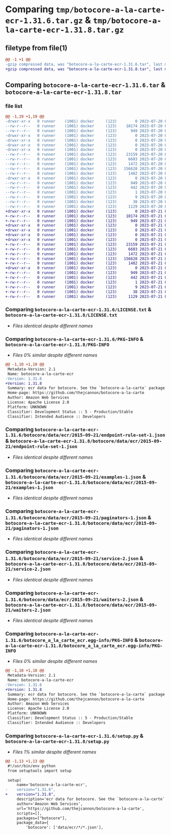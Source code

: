 # Comparing `tmp/botocore-a-la-carte-ecr-1.31.6.tar.gz` & `tmp/botocore-a-la-carte-ecr-1.31.8.tar.gz`

## filetype from file(1)

```diff
@@ -1 +1 @@
-gzip compressed data, was "botocore-a-la-carte-ecr-1.31.6.tar", last modified: Thu Jul 20 01:20:18 2023, max compression
+gzip compressed data, was "botocore-a-la-carte-ecr-1.31.8.tar", last modified: Fri Jul 21 01:21:27 2023, max compression
```

## Comparing `botocore-a-la-carte-ecr-1.31.6.tar` & `botocore-a-la-carte-ecr-1.31.8.tar`

### file list

```diff
@@ -1,19 +1,19 @@
-drwxr-xr-x   0 runner    (1001) docker     (123)        0 2023-07-20 01:20:18.834669 botocore-a-la-carte-ecr-1.31.6/
--rw-r--r--   0 runner    (1001) docker     (123)    10174 2023-07-20 01:20:18.000000 botocore-a-la-carte-ecr-1.31.6/LICENSE.txt
--rw-r--r--   0 runner    (1001) docker     (123)      949 2023-07-20 01:20:18.834669 botocore-a-la-carte-ecr-1.31.6/PKG-INFO
-drwxr-xr-x   0 runner    (1001) docker     (123)        0 2023-07-20 01:20:18.834669 botocore-a-la-carte-ecr-1.31.6/botocore/
-drwxr-xr-x   0 runner    (1001) docker     (123)        0 2023-07-20 01:20:18.834669 botocore-a-la-carte-ecr-1.31.6/botocore/data/
-drwxr-xr-x   0 runner    (1001) docker     (123)        0 2023-07-20 01:20:18.834669 botocore-a-la-carte-ecr-1.31.6/botocore/data/ecr/
-drwxr-xr-x   0 runner    (1001) docker     (123)        0 2023-07-20 01:20:18.834669 botocore-a-la-carte-ecr-1.31.6/botocore/data/ecr/2015-09-21/
--rw-r--r--   0 runner    (1001) docker     (123)    23159 2023-07-20 01:19:55.000000 botocore-a-la-carte-ecr-1.31.6/botocore/data/ecr/2015-09-21/endpoint-rule-set-1.json
--rw-r--r--   0 runner    (1001) docker     (123)     6603 2023-07-20 01:19:55.000000 botocore-a-la-carte-ecr-1.31.6/botocore/data/ecr/2015-09-21/examples-1.json
--rw-r--r--   0 runner    (1001) docker     (123)     1472 2023-07-20 01:19:55.000000 botocore-a-la-carte-ecr-1.31.6/botocore/data/ecr/2015-09-21/paginators-1.json
--rw-r--r--   0 runner    (1001) docker     (123)   156628 2023-07-20 01:19:55.000000 botocore-a-la-carte-ecr-1.31.6/botocore/data/ecr/2015-09-21/service-2.json
--rw-r--r--   0 runner    (1001) docker     (123)     1482 2023-07-20 01:19:55.000000 botocore-a-la-carte-ecr-1.31.6/botocore/data/ecr/2015-09-21/waiters-2.json
-drwxr-xr-x   0 runner    (1001) docker     (123)        0 2023-07-20 01:20:18.834669 botocore-a-la-carte-ecr-1.31.6/botocore_a_la_carte_ecr.egg-info/
--rw-r--r--   0 runner    (1001) docker     (123)      949 2023-07-20 01:20:18.000000 botocore-a-la-carte-ecr-1.31.6/botocore_a_la_carte_ecr.egg-info/PKG-INFO
--rw-r--r--   0 runner    (1001) docker     (123)      442 2023-07-20 01:20:18.000000 botocore-a-la-carte-ecr-1.31.6/botocore_a_la_carte_ecr.egg-info/SOURCES.txt
--rw-r--r--   0 runner    (1001) docker     (123)        1 2023-07-20 01:20:18.000000 botocore-a-la-carte-ecr-1.31.6/botocore_a_la_carte_ecr.egg-info/dependency_links.txt
--rw-r--r--   0 runner    (1001) docker     (123)        9 2023-07-20 01:20:18.000000 botocore-a-la-carte-ecr-1.31.6/botocore_a_la_carte_ecr.egg-info/top_level.txt
--rw-r--r--   0 runner    (1001) docker     (123)       38 2023-07-20 01:20:18.834669 botocore-a-la-carte-ecr-1.31.6/setup.cfg
--rw-r--r--   0 runner    (1001) docker     (123)     1129 2023-07-20 01:20:18.000000 botocore-a-la-carte-ecr-1.31.6/setup.py
+drwxr-xr-x   0 runner    (1001) docker     (123)        0 2023-07-21 01:21:27.835046 botocore-a-la-carte-ecr-1.31.8/
+-rw-r--r--   0 runner    (1001) docker     (123)    10174 2023-07-21 01:21:27.000000 botocore-a-la-carte-ecr-1.31.8/LICENSE.txt
+-rw-r--r--   0 runner    (1001) docker     (123)      949 2023-07-21 01:21:27.835046 botocore-a-la-carte-ecr-1.31.8/PKG-INFO
+drwxr-xr-x   0 runner    (1001) docker     (123)        0 2023-07-21 01:21:27.831046 botocore-a-la-carte-ecr-1.31.8/botocore/
+drwxr-xr-x   0 runner    (1001) docker     (123)        0 2023-07-21 01:21:27.831046 botocore-a-la-carte-ecr-1.31.8/botocore/data/
+drwxr-xr-x   0 runner    (1001) docker     (123)        0 2023-07-21 01:21:27.831046 botocore-a-la-carte-ecr-1.31.8/botocore/data/ecr/
+drwxr-xr-x   0 runner    (1001) docker     (123)        0 2023-07-21 01:21:27.835046 botocore-a-la-carte-ecr-1.31.8/botocore/data/ecr/2015-09-21/
+-rw-r--r--   0 runner    (1001) docker     (123)    23159 2023-07-21 01:21:06.000000 botocore-a-la-carte-ecr-1.31.8/botocore/data/ecr/2015-09-21/endpoint-rule-set-1.json
+-rw-r--r--   0 runner    (1001) docker     (123)     6603 2023-07-21 01:21:06.000000 botocore-a-la-carte-ecr-1.31.8/botocore/data/ecr/2015-09-21/examples-1.json
+-rw-r--r--   0 runner    (1001) docker     (123)     1472 2023-07-21 01:21:06.000000 botocore-a-la-carte-ecr-1.31.8/botocore/data/ecr/2015-09-21/paginators-1.json
+-rw-r--r--   0 runner    (1001) docker     (123)   156628 2023-07-21 01:21:06.000000 botocore-a-la-carte-ecr-1.31.8/botocore/data/ecr/2015-09-21/service-2.json
+-rw-r--r--   0 runner    (1001) docker     (123)     1482 2023-07-21 01:21:06.000000 botocore-a-la-carte-ecr-1.31.8/botocore/data/ecr/2015-09-21/waiters-2.json
+drwxr-xr-x   0 runner    (1001) docker     (123)        0 2023-07-21 01:21:27.835046 botocore-a-la-carte-ecr-1.31.8/botocore_a_la_carte_ecr.egg-info/
+-rw-r--r--   0 runner    (1001) docker     (123)      949 2023-07-21 01:21:27.000000 botocore-a-la-carte-ecr-1.31.8/botocore_a_la_carte_ecr.egg-info/PKG-INFO
+-rw-r--r--   0 runner    (1001) docker     (123)      442 2023-07-21 01:21:27.000000 botocore-a-la-carte-ecr-1.31.8/botocore_a_la_carte_ecr.egg-info/SOURCES.txt
+-rw-r--r--   0 runner    (1001) docker     (123)        1 2023-07-21 01:21:27.000000 botocore-a-la-carte-ecr-1.31.8/botocore_a_la_carte_ecr.egg-info/dependency_links.txt
+-rw-r--r--   0 runner    (1001) docker     (123)        9 2023-07-21 01:21:27.000000 botocore-a-la-carte-ecr-1.31.8/botocore_a_la_carte_ecr.egg-info/top_level.txt
+-rw-r--r--   0 runner    (1001) docker     (123)       38 2023-07-21 01:21:27.835046 botocore-a-la-carte-ecr-1.31.8/setup.cfg
+-rw-r--r--   0 runner    (1001) docker     (123)     1129 2023-07-21 01:21:27.000000 botocore-a-la-carte-ecr-1.31.8/setup.py
```

### Comparing `botocore-a-la-carte-ecr-1.31.6/LICENSE.txt` & `botocore-a-la-carte-ecr-1.31.8/LICENSE.txt`

 * *Files identical despite different names*

### Comparing `botocore-a-la-carte-ecr-1.31.6/PKG-INFO` & `botocore-a-la-carte-ecr-1.31.8/PKG-INFO`

 * *Files 0% similar despite different names*

```diff
@@ -1,10 +1,10 @@
 Metadata-Version: 2.1
 Name: botocore-a-la-carte-ecr
-Version: 1.31.6
+Version: 1.31.8
 Summary: ecr data for botocore. See the `botocore-a-la-carte` package for more info.
 Home-page: https://github.com/thejcannon/botocore-a-la-carte
 Author: Amazon Web Services
 License: Apache License 2.0
 Platform: UNKNOWN
 Classifier: Development Status :: 5 - Production/Stable
 Classifier: Intended Audience :: Developers
```

### Comparing `botocore-a-la-carte-ecr-1.31.6/botocore/data/ecr/2015-09-21/endpoint-rule-set-1.json` & `botocore-a-la-carte-ecr-1.31.8/botocore/data/ecr/2015-09-21/endpoint-rule-set-1.json`

 * *Files identical despite different names*

### Comparing `botocore-a-la-carte-ecr-1.31.6/botocore/data/ecr/2015-09-21/examples-1.json` & `botocore-a-la-carte-ecr-1.31.8/botocore/data/ecr/2015-09-21/examples-1.json`

 * *Files identical despite different names*

### Comparing `botocore-a-la-carte-ecr-1.31.6/botocore/data/ecr/2015-09-21/paginators-1.json` & `botocore-a-la-carte-ecr-1.31.8/botocore/data/ecr/2015-09-21/paginators-1.json`

 * *Files identical despite different names*

### Comparing `botocore-a-la-carte-ecr-1.31.6/botocore/data/ecr/2015-09-21/service-2.json` & `botocore-a-la-carte-ecr-1.31.8/botocore/data/ecr/2015-09-21/service-2.json`

 * *Files identical despite different names*

### Comparing `botocore-a-la-carte-ecr-1.31.6/botocore/data/ecr/2015-09-21/waiters-2.json` & `botocore-a-la-carte-ecr-1.31.8/botocore/data/ecr/2015-09-21/waiters-2.json`

 * *Files identical despite different names*

### Comparing `botocore-a-la-carte-ecr-1.31.6/botocore_a_la_carte_ecr.egg-info/PKG-INFO` & `botocore-a-la-carte-ecr-1.31.8/botocore_a_la_carte_ecr.egg-info/PKG-INFO`

 * *Files 0% similar despite different names*

```diff
@@ -1,10 +1,10 @@
 Metadata-Version: 2.1
 Name: botocore-a-la-carte-ecr
-Version: 1.31.6
+Version: 1.31.8
 Summary: ecr data for botocore. See the `botocore-a-la-carte` package for more info.
 Home-page: https://github.com/thejcannon/botocore-a-la-carte
 Author: Amazon Web Services
 License: Apache License 2.0
 Platform: UNKNOWN
 Classifier: Development Status :: 5 - Production/Stable
 Classifier: Intended Audience :: Developers
```

### Comparing `botocore-a-la-carte-ecr-1.31.6/setup.py` & `botocore-a-la-carte-ecr-1.31.8/setup.py`

 * *Files 1% similar despite different names*

```diff
@@ -1,13 +1,13 @@
 #!/usr/bin/env python
 from setuptools import setup
 
 setup(
     name='botocore-a-la-carte-ecr',
-    version="1.31.6",
+    version="1.31.8",
     description='ecr data for botocore. See the `botocore-a-la-carte` package for more info.',
     author='Amazon Web Services',
     url='https://github.com/thejcannon/botocore-a-la-carte',
     scripts=[],
     packages=["botocore"],
     package_data={
         'botocore': ['data/ecr/*/*.json'],
```

